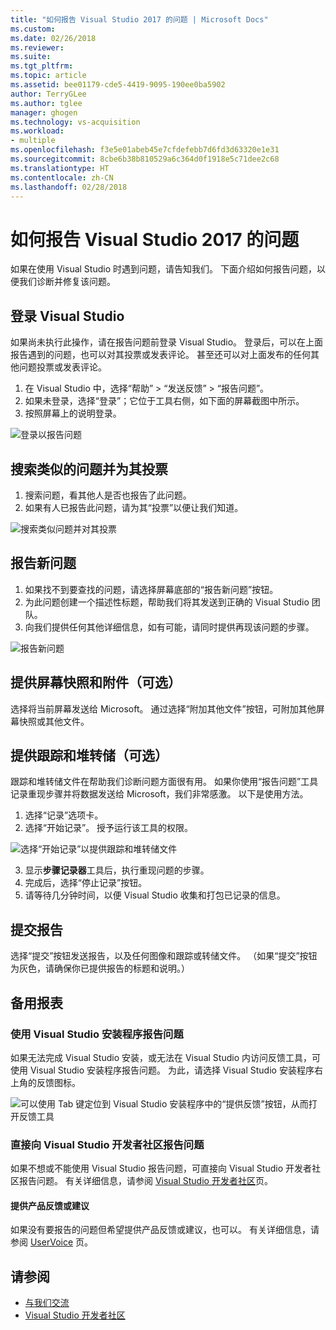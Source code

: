 ```yaml
---
title: "如何报告 Visual Studio 2017 的问题 | Microsoft Docs"
ms.custom: 
ms.date: 02/26/2018
ms.reviewer: 
ms.suite: 
ms.tgt_pltfrm: 
ms.topic: article
ms.assetid: bee01179-cde5-4419-9095-190ee0ba5902
author: TerryGLee
ms.author: tglee
manager: ghogen
ms.technology: vs-acquisition
ms.workload:
- multiple
ms.openlocfilehash: f3e5e01abeb45e7cfdefebb7d6fd3d63320e1e31
ms.sourcegitcommit: 8cbe6b38b810529a6c364d0f1918e5c71dee2c68
ms.translationtype: HT
ms.contentlocale: zh-CN
ms.lasthandoff: 02/28/2018
---
```

# <a name="how-to-report-a-problem-with-visual-studio-2017"></a>如何报告 Visual Studio 2017 的问题

如果在使用 Visual Studio 时遇到问题，请告知我们。 下面介绍如何报告问题，以便我们诊断并修复该问题。

## <a name="sign-in-to-visual-studio"></a>登录 Visual Studio

如果尚未执行此操作，请在报告问题前登录 Visual Studio。 登录后，可以在上面报告遇到的问题，也可以对其投票或发表评论。 甚至还可以对上面发布的任何其他问题投票或发表评论。

1. 在 Visual Studio 中，选择“帮助” > “发送反馈” > “报告问题”。
2. 如果未登录，选择“登录”；它位于工具右侧，如下面的屏幕截图中所示。
3. 按照屏幕上的说明登录。

 ![登录以报告问题](../ide/media/sign-in-new-ux.png "登录以报告问题")  

## 搜索类似的问题并为其投票 <a name="search_and_vote"></a>

1. 搜索问题，看其他人是否也报告了此问题。
2. 如果有人已报告此问题，请为其“投票”以便让我们知道。

  ![搜索类似问题并对其投票](../ide/media/search-and-vote.png "搜索类似问题并对其投票")

## 报告新问题 <a name="report_new_problem"></a>

1. 如果找不到要查找的问题，请选择屏幕底部的“报告新问题”按钮。
2. 为此问题创建一个描述性标题，帮助我们将其发送到正确的 Visual Studio 团队。
3. 向我们提供任何其他详细信息，如有可能，请同时提供再现该问题的步骤。

  ![报告新问题](../ide/media/report-new-problem.png "报告新问题")

## 提供屏幕快照和附件（可选） <a name="provide_screenshots"></a>

 选择将当前屏幕发送给 Microsoft。 通过选择“附加其他文件”按钮，可附加其他屏幕快照或其他文件。

## 提供跟踪和堆转储（可选） <a name="provide_a_trace_and_heap_dump"></a>

跟踪和堆转储文件在帮助我们诊断问题方面很有用。 如果你使用“报告问题”工具记录重现步骤并将数据发送给 Microsoft，我们非常感激。 以下是使用方法。

1. 选择“记录”选项卡。
2. 选择“开始记录”。 授予运行该工具的权限。

  ![选择“开始记录”以提供跟踪和堆转储文件](../ide/media/record-dialog-box.png "提供跟踪和堆转储文件")

3. 显示**步骤记录器**工具后，执行重现问题的步骤。
4. 完成后，选择“停止记录”按钮。
5. 请等待几分钟时间，以便 Visual Studio 收集和打包已记录的信息。

## 提交报告 <a name="submit_the_report"></a>

 选择“提交”按钮发送报告，以及任何图像和跟踪或转储文件。 （如果“提交”按钮为灰色，请确保你已提供报告的标题和说明。）

## 备用报表 <a name="alternate_reporting"></a>

### <a name="report-a-problem-by-using-the-visual-studio-installer"></a>使用 Visual Studio 安装程序报告问题

如果无法完成 Visual Studio 安装，或无法在 Visual Studio 内访问反馈工具，可使用 Visual Studio 安装程序报告问题。 为此，请选择 Visual Studio 安装程序右上角的反馈图标。

 ![可以使用 Tab 键定位到 Visual Studio 安装程序中的“提供反馈”按钮，从而打开反馈工具](../install/media/report-a-problem.png)

### <a name="report-a-problem-directly-to-the-visual-studio-developer-community"></a>直接向 Visual Studio 开发者社区报告问题

如果不想或不能使用 Visual Studio 报告问题，可直接向 Visual Studio 开发者社区报告问题。 有关详细信息，请参阅 [Visual Studio 开发者社区](https://developercommunity.visualstudio.com/)页。

#### <a name="provide-product-feedback-or-a-suggestion"></a>提供产品反馈或建议

如果没有要报告的问题但希望提供产品反馈或建议，也可以。 有关详细信息，请参阅 [UserVoice](https://visualstudio.uservoice.com/forums/121579-visual-studio-ide) 页。

## <a name="see-also"></a>请参阅

* [与我们交流](../ide/talk-to-us.md)
* [Visual Studio 开发者社区](https://developercommunity.visualstudio.com/)
